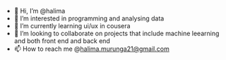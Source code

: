 - 👋 Hi, I’m @halima
- 👀 I’m interested in programming and analysing data
- 🌱 I’m currently learning ui/ux in cousera
- 💞️ I’m looking to collaborate on projects that include machine leearning and both front end and back end
- 📫 How to reach me @halima.murunga21@gmail.com

<!---
halsmur/halima is a ✨ special ✨ repository because its `README.md` (this file) appears on your GitHub profile.
You can click the Preview link to take a look at your changes.
--->
